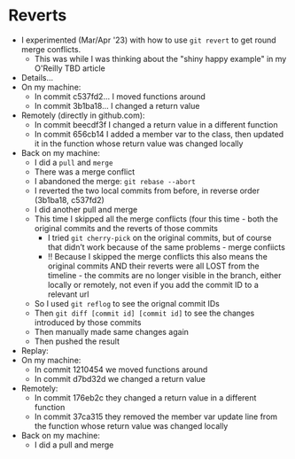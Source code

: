# Reverts

- I experimented (Mar/Apr '23) with how to use `git revert` to get round merge conflicts. 
    - This was while I was thinking about the "shiny happy example" in my O'Reilly TBD article
- Details...
- On my machine:
    - In commit c537fd2... I moved functions around
    - In commit 3b1ba18... I changed a return value
- Remotely (directly in github.com):
    - In commit beecdf3f I changed a return value in a different function
    - In commit 656cb14 I added a member var to the class, then updated it in the function whose return value was changed locally
- Back on my machine:
    - I did a `pull` and `merge`
    - There was a merge conflict
    - I abandoned the merge: `git rebase --abort`
    - I reverted the two local commits from before, in reverse order (3b1ba18, c537fd2)
    - I did another pull and merge
    - This time I skipped all the merge conflicts (four this time - both the original commits and the reverts of those commits
        - I tried `git cherry-pick` on the original commits, but of course that didn’t work because of the same problems - merge confiicts
        - !! Because I skipped the merge conflicts this also means the original commits AND their reverts were all LOST from the timeline - the commits are no longer visible in the branch, either locally or remotely, not even if you add the commit ID to a relevant url
    - So I used `git reflog` to see the orignal commit IDs
    - Then `git diff [commit id] [commit id]` to see the changes introduced by those commits
    - Then manually made same changes again
    - Then pushed the result
- Replay:
- On my machine:
    - In commit 1210454 we moved functions around
    - In commit d7bd32d we changed a return value
- Remotely:
    - In commit 176eb2c they changed a return value in a different function
    - In commit 37ca315 they removed the member var update line from the function whose return value was changed locally
- Back on my machine:
    - I did a pull and merge
